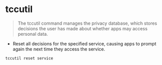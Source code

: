 # tccutil

> The tccutil command manages the privacy database, which stores decisions the user has made about whether apps may access personal data.

- Reset all decisions for the specified service, causing apps to prompt again the next time they access the service.

`tccutil reset service`
